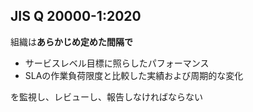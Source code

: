 ## JIS Q 20000-1:2020

組織は**あらかじめ定めた間隔で**

- サービスレベル目標に照らしたパフォーマンス
- SLAの作業負荷限度と比較した実績および周期的な変化

を監視し、レビューし、報告しなければならない